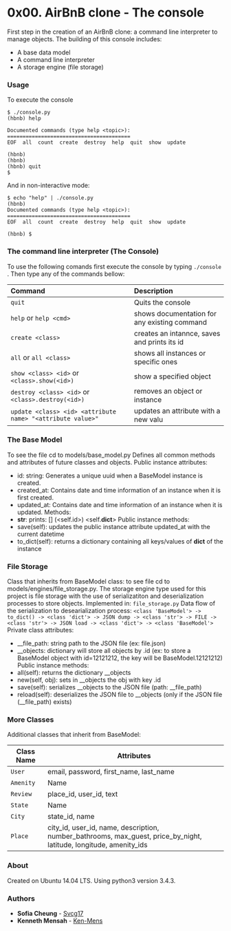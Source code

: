 # 0x00. AirBnB clone - The console

First step in the creation of an AirBnB clone: a command line interpreter to manage objects.
The building of this console  includes:
* A base data model
* A command line interpreter
* A storage engine (file storage)

### Usage
To execute the console
```
$ ./console.py
(hbnb) help

Documented commands (type help <topic>):
========================================
EOF  all  count  create  destroy  help  quit  show  update

(hbnb) 
(hbnb) 
(hbnb) quit
$
```
And in non-interactive mode:
```
$ echo "help" | ./console.py
(hbnb)
Documented commands (type help <topic>):
========================================
EOF  all  count  create  destroy  help  quit  show  update

(hbnb) $

```
### The command line interpreter (The Console)
To use the following comands first execute the console by typing `./console` . Then type any of the commands bellow:

| Command                                                      | Description                                  |
|:------------------------------------------------------------ |:---------------------------------------                       
| `quit`                                                       | Quits the console                            |
| `help` or `help <cmd>`                                       | shows documentation for any existing command |
| `create <class>`                                             | creates an intannce, saves and prints its id |
| `all` or `all <class>`                                       | shows all instances or specific ones         |
| `show <class> <id>` or `<class>.show(<id>)`                  | show a specified object                      |
| `destroy <class> <id>` or `<class>.destroy(<id>)`            | removes an object or instance                |
| `update <class> <id> <attribute name> "<attribute value>"`   | updates an attribute with a new valu         |

### The Base Model
To see the file cd to models/base_model.py
Defines all common methods and attributes of future classes and objects.
Public instance attributes:
- id: string: Generates a unique uuid when a BaseModel instance is created.
- created_at: Contains date and time information of an instance when it is first created.
- updated_at: Contains date and time information of an instance when it is updated.
Methods:
- __str__: prints: [<class name>] (<self.id>) <self.__dict__>
Public instance methods:
- save(self): updates the public instance attribute updated_at with the current datetime
- to_dict(self): returns a dictionary containing all keys/values of __dict__ of the instance

### File Storage
Class that inherits from BaseModel class: to see file cd to models/engines/file_storage.py.
The storage engine type used for this project is file storage with the use of serializatiton and deserialization processes to store objects. Implemented in: `file_storage.py`
Data flow of the serialization to desearialization process:
`<class 'BaseModel'> -> to_dict() -> <class 'dict'> -> JSON dump -> <class 'str'> -> FILE -> <class 'str'> -> JSON load -> <class 'dict'> -> <class 'BaseModel'>`
Private class attributes:
- __file_path: string path to the JSON file (ex: file.json)
- __objects: dictionary will store all objects by <class name>.id (ex: to store a BaseModel object with id=12121212, the key will be BaseModel.12121212)
Public instance methods:
- all(self): returns the dictionary __objects
- new(self, obj): sets in __objects the obj with key <obj class name>.id
- save(self): serializes __objects to the JSON file (path: __file_path)
- reload(self): deserializes the JSON file to __objects (only if the JSON file (__file_path) exists)
 
### More Classes
Additional classes that inherit from BaseModel:

Class Name | Attributes
-- | --
`User` | email, password, first_name, last_name
`Amenity` | Name
`Review` | place_id, user_id, text
`State`  | Name
`City` | state_id, name
`Place` | city_id, user_id, name, description, number_bathrooms, max_guest, price_by_night, latitude, longitude, amenity_ids

### About
Created on Ubuntu 14.04 LTS. Using python3 version 3.4.3.

### Authors
* **Sofia Cheung** - [Svcg17](https://github.com/Svcg17)
* **Kenneth Mensah** - [Ken-Mens](https://github.com/Ken-Mens)
